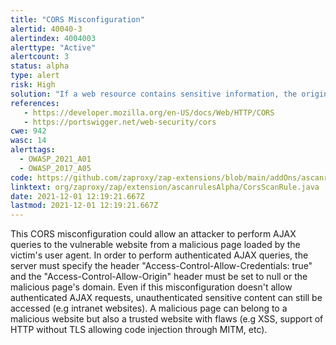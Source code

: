 ```yaml
---
title: "CORS Misconfiguration"
alertid: 40040-3
alertindex: 4004003
alerttype: "Active"
alertcount: 3
status: alpha
type: alert
risk: High
solution: "If a web resource contains sensitive information, the origin should be properly specified in the Access-Control-Allow-Origin header. Only trusted websites needing this resource should be specified in this header, with the most secured protocol supported."
references:
   - https://developer.mozilla.org/en-US/docs/Web/HTTP/CORS
   - https://portswigger.net/web-security/cors
cwe: 942
wasc: 14
alerttags: 
  - OWASP_2021_A01
  - OWASP_2017_A05
code: https://github.com/zaproxy/zap-extensions/blob/main/addOns/ascanrulesAlpha/src/main/java/org/zaproxy/zap/extension/ascanrulesAlpha/CorsScanRule.java
linktext: org/zaproxy/zap/extension/ascanrulesAlpha/CorsScanRule.java
date: 2021-12-01 12:19:21.667Z
lastmod: 2021-12-01 12:19:21.667Z
---
```

This CORS misconfiguration could allow an attacker to perform AJAX queries to the vulnerable website from a malicious page loaded by the victim's user agent.
In order to perform authenticated AJAX queries, the server must specify the header "Access-Control-Allow-Credentials: true" and the "Access-Control-Allow-Origin" header must be set to null or the malicious page's domain. Even if this misconfiguration doesn't allow authenticated AJAX requests, unauthenticated sensitive content can still be accessed (e.g intranet websites).
A malicious page can belong to a malicious website but also a trusted website with flaws (e.g XSS, support of HTTP without TLS allowing code injection through MITM, etc).
